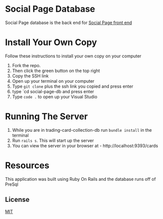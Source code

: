 # Social Page Database

Social Page database is the back end for [Social Page front end](https://github.com/bsmitty815/social-page)



# Install Your Own Copy
Follow these instructions to install your own copy on your computer

1. Fork the repo.
2. Then click the green button on the top right
3. Copy the SSH link
4. Open up your terminal on your computer
5. Type `git clone` plus the ssh link you copied and press enter
6. type `cd social-page-db and press enter
7. Type `code .` to open up your Visual Studio

# Running The Server

1. While you are in trading-card-collection-db run `bundle install` in the terminal
2. Run `rails s`. This will start up the server
3. You can view the server in your browser at - http://localhost:9393/cards

# Resources
This application was built using Ruby On Rails and the database runs off of PreSql

## License
[MIT](https://choosealicense.com/licenses/mit/)